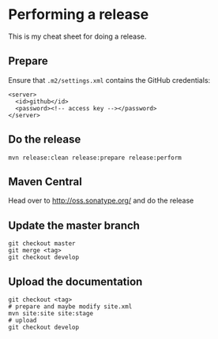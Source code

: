 # Performing a release

This is my cheat sheet for doing a release.

## Prepare

Ensure that `.m2/settings.xml` contains the GitHub credentials:

    <server>
      <id>github</id>
      <password><!-- access key --></password>
    </server>

## Do the release

    mvn release:clean release:prepare release:perform

## Maven Central

Head over to http://oss.sonatype.org/ and do the release

## Update the master branch

    git checkout master
    git merge <tag>
    git checkout develop

## Upload the documentation

    git checkout <tag>
    # prepare and maybe modify site.xml
    mvn site:site site:stage
    # upload
    git checkout develop

